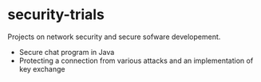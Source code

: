 # security-trials
Projects on network security and secure sofware developement.
- Secure chat program in Java
- Protecting a connection from various attacks and an implementation of key exchange
